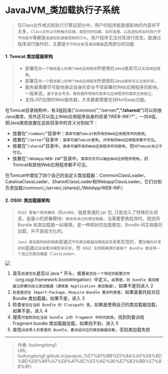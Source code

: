 # JavaJVM_类加载执行子系统


> 在Class文件格式和执行引擎这部分中，用户的程序能直接影响的内容并不太多，`Class文件以何种格式存储，类型何时加载、如何连接，以及虚拟机如何执行字节码指令`等都是`由虚拟机直接控制的行为`，用户程序无法对其进行改变。能通过程序进行操作的，主要是`字节码生成`与`类加载器`这两部分的功能

#### 1. Tomcat 类加载器架构

> - 部署在`同一个服务器上的两个Web应用程序`所使用的Java类库可以`实现相互隔离`。
> - 部署在`同一个服务器上的两个Web应用程序`所使用的Java`类库可以互相共享`。
> - 服务器需要尽可能地保证自身的安全不受部署的Web应用程序的影响。一般来说，`基于安全考虑，服务器所使用的类库与应用程序的类库互相独立。`
> - 支持JSP应用的Web服务器，大多数都需要支持HotSwap功能。

在Tomcat目录结构中，有3组目录("/common/","/server/**","/shared/**")可以存放Java类库，另外还可以加上Web应用程序自身的目录“/WEB-INF/*”，一共4组，把Java类库放置在这些目录中的含义分别如下：

- 放置在“`/common/`”目录中：`类库可被Tomcat和所有的Web应用程序共同使用`。
- 放置在“`/server`”目录中：`类库可被Tomcat使用`，`对所有的Web应用程序都不可见`。
- 放置在“`/shared`”目录中，`类库可被所有的Web应用程序共同使用`，但`对Tomcat自己不可见`。
- 放置在“`/WebApp/WEB-INF`”目录中，`类库仅仅可以被此Web应用程序使用`，对Tomcat和其他Web应用程序都不可见。

在Tomcat中增加了四个自己的自定义类加载器：CommonClassLoader、CatalinaClassLoader、SharedClassLoader和WebappClassLoader。它们分别负责加载/common/**,**/server/,/shared/,/WebApp/WEB-INF/;

#### 2. OSGI: 类加载器架构

> `OSGI 里每个程序模块`（Bundle，就是普通的 jar 包, 只是加入了特殊的头信息，是最小的部署模块）`都会有自己的类加载器`，当需要更换程序时，就连同 Bundle 和类加载器一起替换，是一种网状的加载模型，Bundle 间互相委托加载，并不是层次化的。
>
> `Java 类加载机制的隔离`是通过`不同类加载器加载指定目录`来实现的，类`加载的共享机制`是通过`双亲委派模型来实现`，而` OSGI 实现隔离靠的是每个 Bundle 都自带一个独立的类加载器 ClassLoader。`

![](https://gitee.com/github-25970295/blogpictureV2/raw/master/image-20210729080551553.png)

1. 首先`检查包名`是否以 java.* 开头，或者`是否在一个特定的配置文件`（org.osgi.framework.bootdelegation）中定义。`如果是，则 bundle 类加载器立即委托给父类加载器（通常是 Application 类加载器）`，如果不是则进入 2
2. `检查是否在 Import-Package、Require-Bundle 委派列表里`，如果是委托给对应 Bundle 类加载器，如果不是，进入 3
3. 检查`是否在当前 Bundle 的 Classpath 里`，如果是使用自己的类加载器加载，如果不是，进入 4
4. 搜索`可能附加在当前 bundle 上的 fragment 中的内部类`，找到则委派给 Fragment bundle 类加载器加载，如果找不到，进入 5
5. 查找`动态导入列表里的 Bundle，委派给对应的类加载器加载`，否则类加载失败



---

> 作者: liudongdong1  
> URL: liudongdong1.github.io/javajvm_%E7%B1%BB%E5%8A%A0%E8%BD%BD%E6%89%A7%E8%A1%8C%E5%AD%90%E7%B3%BB%E7%BB%9F/  

